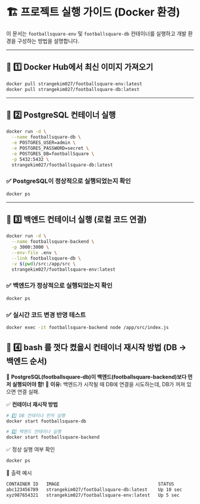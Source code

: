 # 🏗️ 프로젝트 실행 가이드 (Docker 환경)

이 문서는 `footballsquare-env` 및 `footballsquare-db` 컨테이너를 실행하고 개발 환경을 구성하는 방법을 설명합니다.

---

## 📌 1️⃣ Docker Hub에서 최신 이미지 가져오기
```bash
docker pull strangekim027/footballsquare-env:latest
docker pull strangekim027/footballsquare-db:latest
```

---

## 📌 2️⃣ PostgreSQL 컨테이너 실행
```bash
docker run -d \
  --name footballsquare-db \
  -e POSTGRES_USER=admin \
  -e POSTGRES_PASSWORD=secret \
  -e POSTGRES_DB=footballSquare \
  -p 5432:5432 \
  strangekim027/footballsquare-db:latest
```
### ✅ PostgreSQL이 정상적으로 실행되었는지 확인
```bash
docker ps
```

---

## 📌 3️⃣ 백엔드 컨테이너 실행 (로컬 코드 연결)

```bash
docker run -d \
  --name footballsquare-backend \
  -p 3000:3000 \
  --env-file .env \
  --link footballsquare-db \
  -v $(pwd)/src:/app/src \
  strangekim027/footballsquare-env:latest
```
### ✅ 백엔드가 정상적으로 실행되었는지 확인
```bash
docker ps
```
### ✅ 실시간 코드 변경 반영 테스트
```bash
docker exec -it footballsquare-backend node /app/src/index.js
```

## 📌 4️⃣ bash 를 껏다 켰을시 컨테이너 재시작 방법 (DB → 백엔드 순서)

🔹 **PostgreSQL(footballsquare-db)이 백엔드(footballsquare-backend)보다 먼저 실행되어야 함!**
🔹 **이유:** 백엔드가 시작될 때 DB에 연결을 시도하는데, DB가 꺼져 있으면 연결 실패.

✅ **컨테이너 재시작 방법**
```bash
# 1️⃣ DB 컨테이너 먼저 실행
docker start footballsquare-db 

# 2️⃣ 백엔드 컨테이너 실행
docker start footballsquare-backend
```

✅ 정상 실행 여부 확인
```bash
docker ps
```
🚀 출력 예시
```bash
CONTAINER ID   IMAGE                                     STATUS        PORTS                    NAMES
abc123456789   strangekim027/footballsquare-db:latest    Up 10 sec     0.0.0.0:5432->5432/tcp   footballsquare-db
xyz987654321   strangekim027/footballsquare-env:latest   Up 5 sec      0.0.0.0:3000->3000/tcp   footballsquare-backend
```